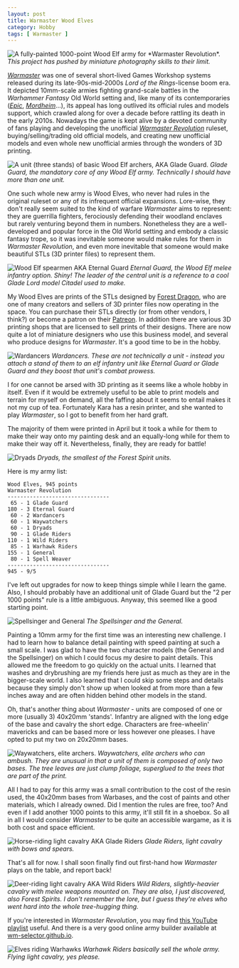 ```yaml
---
layout: post
title: Warmaster Wood Elves
category: Hobby
tags: [ Warmaster ]
---
```


![](/images/2023/11/warmaster-wood-elves/whole-army.jpg "A fully-painted 1000-point Wood Elf army for *Warmaster Revolution*.")
*This project has pushed by miniature photography skills to their limit.*

[*Warmaster*](https://en.wikipedia.org/wiki/Warmaster) was one of several short-lived Games Workshop systems released during its late-90s-mid-2000s *Lord of the Rings*-license boom era. It depicted 10mm-scale armies fighting grand-scale battles in the *Warhammer Fantasy* Old World setting and, like many of its contemporaries ([*Epic*](https://en.wikipedia.org/wiki/Epic_(game)), [*Mordheim*](https://en.wikipedia.org/wiki/Mordheim)...), its appeal has long outlived its official rules and models support, which crawled along for over a decade before rattling its death in the early 2010s. Nowadays the game is kept alive by a devoted community of fans playing and developing the unofficial [*Warmaster Revolution*](https://www.wm-revolution.com/) ruleset, buying/selling/trading old official models, and creating new unofficial models and even whole new unofficial armies through the wonders of 3D printing. 

<!--more-->

![](/images/2023/11/warmaster-wood-elves/glade-guard.jpg "A unit (three stands) of basic Wood Elf archers, AKA Glade Guard.")
*Glade Guard, the mandatory core of any Wood Elf army. Technically I should have more than one unit.*

One such whole new army is Wood Elves, who never had rules in the original ruleset or any of its infrequent official expansions. Lore-wise, they don't really seem suited to the kind of warfare *Warmaster* aims to represent: they are guerrilla fighters, ferociously defending their woodland enclaves but rarely venturing beyond them in numbers. Nonetheless they are a well-developed and popular force in the Old World setting and embody a classic fantasy trope, so it was inevitable someone would make rules for them in *Warmaster Revolution*, and even more inevitable that someone would make beautiful STLs (3D printer files) to represent them.

![](/images/2023/11/warmaster-wood-elves/eternal-guard.jpg "Wood Elf spearmen AKA Eternal Guard")
*Eternal Guard, the Wood Elf melee infantry option. Shiny! The leader of the central unit is a reference to a cool Glade Lord model Citadel used to make.*

My Wood Elves are prints of the STLs designed by [Forest Dragon](https://forestdragon.gumroad.com/), who are one of many creators and sellers of 3D printer files now operating in the space. You can purchase their STLs directly (or from other vendors, I think?) or become a patron on their [Patreon](https://www.patreon.com/forestdragon). In addition there are various 3D printing shops that are licensed to sell prints of their designs. There are now quite a lot of miniature designers who use this business model, and several who produce designs for *Warmaster*. It's a good time to be in the hobby. 

![](/images/2023/11/warmaster-wood-elves/wardancers.jpg "Wardancers")
*Wardancers. These are not technically a unit - instead you attach a stand of them to an elf infantry unit like Eternal Guard or Glade Guard and they boost that unit's combat prowess.*

I for one cannot be arsed with 3D printing as it seems like a whole hobby in itself. Even if it would be extremely useful to be able to print models and terrain for myself on demand, all the faffing about it seems to entail makes it not my cup of tea. Fortunately Kara has a resin printer, and she wanted to play *Warmaster*, so I got to benefit from her hard graft.

The majority of them were printed in April but it took a while for them to make their way onto my painting desk and an equally-long while for them to make their way off it. Nevertheless, finally, they are ready for battle! 

![](/images/2023/11/warmaster-wood-elves/dryads.jpg "Dryads")
*Dryads, the smallest of the Forest Spirit units.*

Here is my army list:

```
Wood Elves, 945 points
Warmaster Revolution
--------------------------------
 65 - 1 Glade Guard
180 - 3 Eternal Guard
 60 - 2 Wardancers
 60 - 1 Waywatchers
 60 - 1 Dryads
 90 - 1 Glade Riders
110 - 1 Wild Riders
 85 - 1 Warhawk Riders
155 - 1 General
 80 - 1 Spell Weaver
--------------------------------
945 - 9/5
```

I've left out upgrades for now to keep things simple while I learn the game. Also, I should probably have an additional unit of Glade Guard but the "2 per 1000 points" rule is a little ambiguous. Anyway, this seemed like a good starting point.

![](/images/2023/11/warmaster-wood-elves/characters.jpg "Spellsinger and General")
*The Spellsinger and the General.*

Painting a 10mm army for the first time was an interesting new challenge. I had to learn how to balance detail painting with speed painting at such a small scale. I was glad to have the two character models (the General and the Spellsinger) on which I could focus my desire to paint details. This allowed me the freedom to go quickly on the actual units. I learned that washes and drybrushing are my friends here just as much as they are in the bigger-scale world. I also learned that I could skip some steps and details because they simply don't show up when looked at from more than a few inches away and are often hidden behind other models in the stand. 

Oh, that's another thing about *Warmaster* - units are composed of one or more (usually 3) 40x20mm 'stands'. Infantry are aligned with the long edge of the base and cavalry the short edge. Characters are free-wheelin' mavericks and can be based more or less however one pleases. I have opted to put my two on 20x20mm bases.

![](/images/2023/11/warmaster-wood-elves/waywatchers.jpg "Waywatchers, elite archers.")
*Waywatchers, elite archers who can ambush. They are unusual in that a unit of them is composed of only two bases. The tree leaves are just clump foliage, superglued to the trees that are part of the print.*

All I had to pay for this army was a small contribution to the cost of the resin used, the 40x20mm bases from Warbases, and the cost of paints and other materials, which I already owned. Did I mention the rules are free, too? And even if I add another 1000 points to this army, it'll still fit in a shoebox. So all in all I would consider *Warmaster* to be quite an accessible wargame, as it is both cost and space efficient.

![](/images/2023/11/warmaster-wood-elves/glade-riders.jpg "Horse-riding light cavalry AKA Glade Riders")
*Glade Riders, light cavalry with bows and spears.*

That's all for now. I shall soon finally find out first-hand how *Warmaster* plays on the table, and report back!

![](/images/2023/11/warmaster-wood-elves/wild-riders.jpg "Deer-riding light cavalry AKA Wild Riders")
*Wild Riders, slightly-heavier cavalry with melee weapons mounted on. They are also, I just discovered, also Forest Spirits. I don't remember the lore, but I guess they're elves who went hard into the whole tree-hugging thing.*

If you're interested in *Warmaster Revolution*, you may find [this YouTube playlist](https://www.youtube.com/watch?v=3tTTEhRP-q0&list=PLsHhQn7iT5y65Jrk9PerunBIvlHkijAsE) useful. And there is a very good online army builder available at [wm-selector.github.io](https://wm-selector.github.io/#/).

![](/images/2023/11/warmaster-wood-elves/warhawks.jpg "Elves riding Warhawks")
*Warhawk Riders basically sell the whole army. Flying light cavalry, yes please.*
